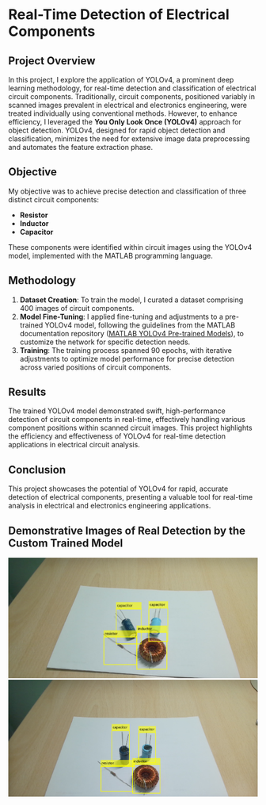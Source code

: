 # Real-Time Detection of Electrical Components

## Project Overview

In this project, I explore the application of YOLOv4, a prominent deep learning methodology, for real-time detection and classification of electrical circuit components. Traditionally, circuit components, positioned variably in scanned images prevalent in electrical and electronics engineering, were treated individually using conventional methods. However, to enhance efficiency, I leveraged the **You Only Look Once (YOLOv4)** approach for object detection. YOLOv4, designed for rapid object detection and classification, minimizes the need for extensive image data preprocessing and automates the feature extraction phase.

## Objective

My objective was to achieve precise detection and classification of three distinct circuit components:
- **Resistor**
- **Inductor**
- **Capacitor**

These components were identified within circuit images using the YOLOv4 model, implemented with the MATLAB programming language.

## Methodology

1. **Dataset Creation**: To train the model, I curated a dataset comprising 400 images of circuit components.
2. **Model Fine-Tuning**: I applied fine-tuning and adjustments to a pre-trained YOLOv4 model, following the guidelines from the MATLAB documentation repository ([MATLAB YOLOv4 Pre-trained Models](https://github.com/matlab-deep-learning/pretrained-yolo-v4)), to customize the network for specific detection needs.
3. **Training**: The training process spanned 90 epochs, with iterative adjustments to optimize model performance for precise detection across varied positions of circuit components.

## Results

The trained YOLOv4 model demonstrated swift, high-performance detection of circuit components in real-time, effectively handling various component positions within scanned circuit images. This project highlights the efficiency and effectiveness of YOLOv4 for real-time detection applications in electrical circuit analysis.

## Conclusion

This project showcases the potential of YOLOv4 for rapid, accurate detection of electrical components, presenting a valuable tool for real-time analysis in electrical and electronics engineering applications.

## Demonstrative Images of Real Detection by the Custom Trained Model

![](images/detection_result1.png)
![](images/detection_result2.png)
